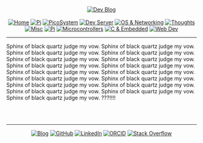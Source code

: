 <!-- Header -->
<link rel="stylesheet" href="../../assets/css/style.css"/>
<div align="center">    
  <a href="../"><img alt="Dev Blog" src="https://img.shields.io/badge/-Developer%20Blog-FE7A16?&logo=git&logoColor=white"></a><br><br> </div>

  <div align="center">
    <a href="../"><img alt="Home" src="https://img.shields.io/badge/-Home-151515?&logo=Arduino&logoColor=C51A4A"></a> 
    <a href="/blog/cm5"><img alt="Pi" src="https://img.shields.io/badge/-CM5-151515?&logo=raspberrypi&logoColor=C51A4A"></a> 
    <a href="/blog/picosystem"><img alt="PicoSystem" src="https://img.shields.io/badge/-PicoSystem-151515?&logo=raspberrypi&logoColor=C51A4A"></a> 
    <a href="/blog/devserver"><img alt="Dev Server" src="https://img.shields.io/badge/-Dev%20Server-151515?&logo=Ubuntu&logoColor=C51A4A"></a> 
    <a href="/blog/osnetworking"><img alt="OS & Networking" src="https://img.shields.io/badge/-OS%20&%20Networking-151515?&logo=freebsd&logoColor=C51A4A"></a> 
    <a href="/blog/thoughts"><img alt="Thoughts" src="https://img.shields.io/badge/-Thoughts-151515?&logo=linux&logoColor=C51A4A"></a> 
    <a href="/blog/misc"><img alt="Misc" src="https://img.shields.io/badge/-Misc-151515?&logo=Ubuntu&logoColor=C51A4A"></a> 
    <a href="/blog/raspberrypi"><img alt="Pi" src="https://img.shields.io/badge/-Raspberry%20Pi-151515?&logo=Raspberry-Pi&logoColor=C51A4A"></a>
    <a href="/blog/microcontrollers"><img alt="Microcontrollers" src="https://img.shields.io/badge/-Microcontrollers-151515?&logo=Arduino&logoColor=FE7A16"></a>
    <a href="/blog/embeddedc"><img alt="C & Embedded" src="https://img.shields.io/badge/-C%20&%20Embedded-151515?&logo=C&logoColor=8a3f8f"></a>
    <a href="/blog/webdev"><img alt="Web Dev" src="https://img.shields.io/badge/-Web%20Development-151515?&logo=html5&logoColor=DD4814"></a>
  </div>
<hr>
<div id="blog-post">

<!-- Main --> 

<div id="blog-post">

Sphinx of black quartz judge my vow. Sphinx of black quartz judge my vow. Sphinx of black quartz judge my vow. Sphinx of black quartz judge my vow. Sphinx of black quartz judge my vow. Sphinx of black quartz judge my vow. Sphinx of black quartz judge my vow. Sphinx of black quartz judge my vow. Sphinx of black quartz judge my vow. Sphinx of black quartz judge my vow. Sphinx of black quartz judge my vow. Sphinx of black quartz judge my vow. Sphinx of black quartz judge my vow. Sphinx of black quartz judge my vow. Sphinx of black quartz judge my vow. Sphinx of black quartz judge my vow. Sphinx of black quartz judge my vow. ???!!!!

</div>
<br>

<!-- Footer -->

</div>

<br>
<div align="center"><hr>
  <a href="../"><img alt="Blog" src="https://img.shields.io/badge/-Developer%20Blog-DD4814?style=flat-square&logo=github&logoColor=black"></a> 
  <a href="https://github.com/dntstck"><img alt="GitHub" src="https://img.shields.io/badge/-@dntstck-181717?style=flat-square&logo=GitHub&logoColor=white"></a> 
  <a href="https://www.linkedin.com/in/drudelarosa"><img alt="LinkedIn" src="https://img.shields.io/badge/-LinkedIn-0077B5?style=flat-square&logo=Linkedin&logoColor=white"></a> 
  <a href="https://orcid.org/0009-0003-6755-7655"><img alt="ORCID" src="https://img.shields.io/badge/-ORCID-A6CE39?style=flat-square&logo=ORCID&logoColor=white"></a> 
  <a href="https://stackoverflow.com/users/28874348/dru-delarosa"><img alt="Stack Overflow" src="https://img.shields.io/badge/-Stack%20Overflow-FE7A16?style=flat-square&logo=Stack-Overflow&logoColor=white"></a>
</div>
